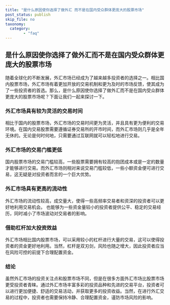```yaml
---
title: "是什么原因使你选择了做外汇 而不是在国内受众群体更庞大的股票市场"
post_status: publish
skip_file: no
taxonomy:
  category:
        - "faq"
---
```


## 是什么原因使你选择了做外汇而不是在国内受众群体更庞大的股票市场

随着全球化的不断发展，外汇市场已经成为了越来越多投资者的选择之一。相比国内股票市场，外汇市场有着更加开放的交易机制和更为及时的市场反馈，使其成为了一些投资者的首选。那么，是什么原因使你选择了做外汇而不是在国内受众群体更庞大的股票市场呢？下面让我们一起来探讨一下。

### 外汇市场具有较为灵活的交易时间

相比于国内的股票市场，外汇市场的交易时间更为灵活，并且具有更为便利的交易环境。在国内交易股票需要遵循证券交易所的开市时间，而外汇市场则几乎是全年无休的。无论是何时何地，只需要通过互联网就可以轻松地进行交易。

### 外汇市场的交易门槛更低

国内股票市场的交易门槛较高，一些股票需要拥有较高的抱团成本或是一定的数量才能够进行交易。而外汇市场则相对来说交易门槛较低，一些小额资金便可进行交易，这无疑是对投资者而言的一个巨大优势。

### 外汇市场具有更高的流动性

外汇市场的流动性较高，成交量大，使得一些高频率交易者和资深的投资者可以更好地利用交易机会。 也能够为一些资金量较小的投资者提供公平、稳定的交易经历，同时减小了市场波动对交易者的影响。

### 借助杠杆加大投资效益

外汇市场相比国内股票市场，可以采用较小的杠杆进行大量的交易，这可以使得投资者的资金更好地利用。当然，杠杆是双刃剑，风险也随之增大，因此投资者应当在风险可控的前提下合理配置资金。

### 结论

虽然外汇市场的投资关注点和股票市场不同，但是在很多方面外汇市场比股票市场更受投资者青睐。通过外汇市场丰富多彩的投资品种和先进的交易平台，投资者可以进行更加便捷、舒适的交易活动，并获取更多的投资收益。当然，在进行外汇交易的过程中，投资者也需要保持冷静、合理配置资金，谨防市场风险的影响。
